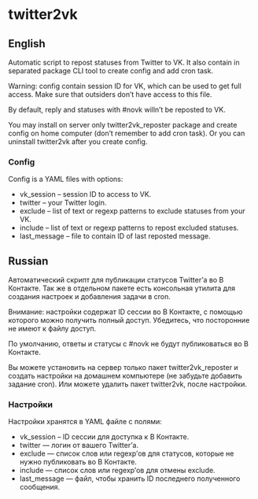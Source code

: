 # twitter2vk

## English
Automatic script to repost statuses from Twitter to VK. It also contain in
separated package CLI tool to create config and add cron task.

Warning: config contain session ID for VK, which can be used to get full access.
Make sure that outsiders don’t have access to this file.

By default, reply and statuses with #novk willn’t be reposted to VK.

You may install on server only twitter2vk_reposter package and create config
on home computer (don’t remember to add cron task). Or you can uninstall
twitter2vk after you create config.

### Config
Config is a YAML files with options:

* vk_session – session ID to access to VK.
* twitter – your Twitter login.
* exclude – list of text or regexp patterns to exclude statuses from your VK.
* include – list of text or regexp patterns to repost excluded statuses.
* last_message – file to contain ID of last reposted message.

## Russian

Автоматический скрипт для публикации статусов Twitter’а во В Контакте. Так же
в отдельном пакете есть консольная утилита для создания настроек и добавления
задачи в cron.

Внимание: настройки содержат ID сессии во В Контакте, с помощью которого можно
получить полный доступ. Убедитесь, что посторонние не имеют к файлу доступ.

По умолчанию, ответы и статусы с #novk не будут публиковаться во В Контакте.

Вы можете установить на сервер только пакет twitter2vk_reposter и создать
настройки на домашнем компьютере (не забудьте добавить задание cron). Или можете
удалить пакет twitter2vk, после настройки.

### Настройки
Настройки хранятся в YAML файле с полями:

* vk_session – ID сессии для доступка к В Контакте.
* twitter — логин от вашего Twitter’а.
* exclude — список слов или regexp’ов для статусов, которые не нужно публиковать
  во В Контакте.
* include — список слов или regexp’ов для отмены exclude.
* last_message — файл, чтобы хранить ID последнего полученного сообщения.
